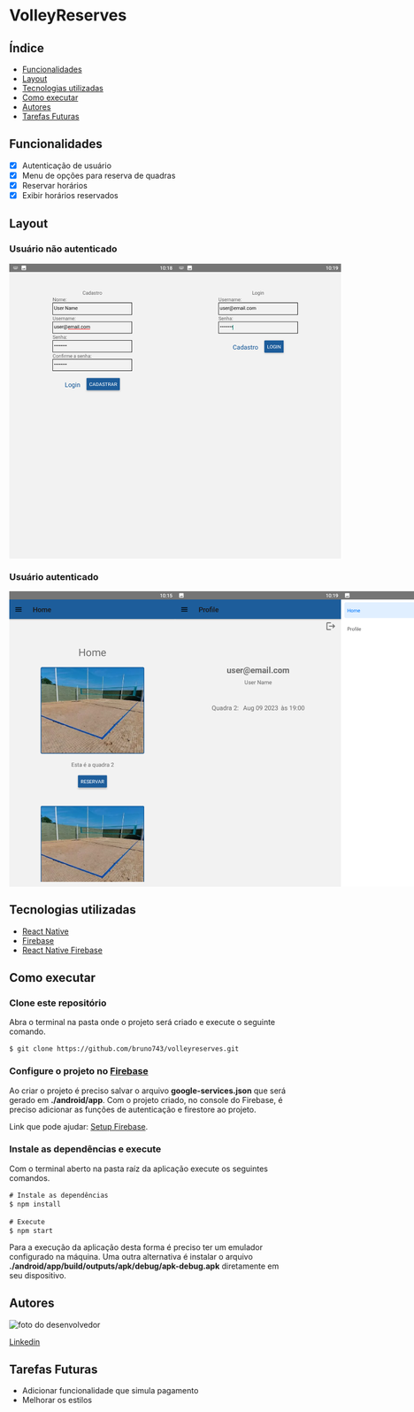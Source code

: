 # VolleyReserves

## Índice

- <a href="#funcionalidades" >Funcionalidades</a>
- <a href="layout">Layout</a>
- <a href="#tecnologias-utilizadas" >Tecnologias utilizadas</a>
- <a href="como-executar">Como executar</a>
- <a href="autores">Autores</a>
- <a href="tarefas-futuras">Tarefas Futuras</a>

## Funcionalidades

- [x] Autenticação de usuário
- [x] Menu de opções para reserva de quadras
- [x] Reservar horários
- [x] Exibir horários reservados

## Layout

### Usuário não autenticado

<div style="display:flex">
  <img style="width:300px" src="./layouts/signup.png" alt="tela_signup">
  <img style="width:300px" src="./layouts/signin.png" alt="tela_signin">
</div>

### Usuário autenticado

<div style="display:flex">
  <img style="width:300px" src="./layouts/home.png" alt="tela_home">
  <img style="width:300px" src="./layouts/profile.png" alt="tela_profile">
  <img style="width:300px" src="./layouts/drawer.png" alt="drawer">
</div>

## Tecnologias utilizadas

- [React Native](https://reactnative.dev/)
- [Firebase](https://firebase.google.com/docs/guides)
- [React Native Firebase](https://rnfirebase.io/)

## Como executar

### Clone este repositório

Abra o terminal na pasta onde o projeto será criado e execute o seguinte comando.

```
$ git clone https://github.com/bruno743/volleyreserves.git
```

### Configure o projeto no [Firebase](https://console.firebase.google.com/)

Ao criar o projeto é preciso salvar o arquivo **google-services.json** que será gerado em **./android/app**.
Com o projeto criado, no console do Firebase, é preciso adicionar as funções de autenticação e firestore ao projeto.

Link que pode ajudar: [Setup Firebase](https://www.youtube.com/watch?v=W39H-IwMkAw).

### Instale as dependências e execute

Com o terminal aberto na pasta raíz da aplicação execute os seguintes comandos.

```
# Instale as dependências
$ npm install

# Execute
$ npm start
```

Para a execução da aplicação desta forma é preciso ter um emulador configurado na máquina. Uma outra alternativa é instalar o
arquivo **./android/app/build/outputs/apk/debug/apk-debug.apk** diretamente em seu dispositivo.

## Autores

<img style="width:300px" src="https://avatars.githubusercontent.com/u/57687873?v=4" alt="foto do desenvolvedor">

[Linkedin](https://www.linkedin.com/in/bruno-felipe-608a85219/)

## Tarefas Futuras

- Adicionar funcionalidade que simula pagamento
- Melhorar os estilos
